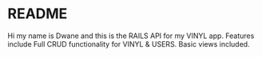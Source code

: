 # README

Hi my name is Dwane and this is the RAILS API for my VINYL app. Features include Full CRUD functionality for VINYL & USERS. Basic views included.

